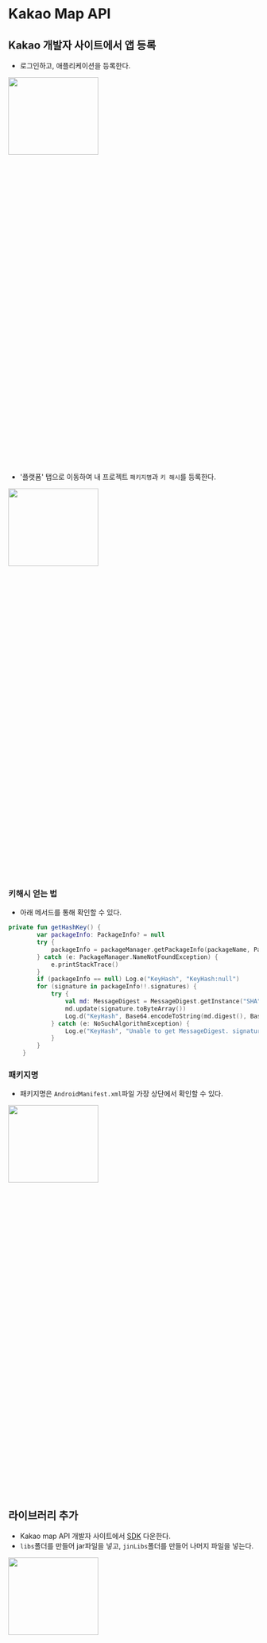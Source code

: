 # Kakao Map API

## Kakao 개발자 사이트에서 앱 등록
- 로그인하고, 애플리케이션을 등록한다.
<img src="https://user-images.githubusercontent.com/72978589/206891546-eb498aa8-5a73-4482-9cd5-689561d7fdbd.png" width="60%" height="20%"> 

- '플랫폼' 탭으로 이동하여 내 프로젝트 `패키지명`과 `키 해시`를 등록한다.  
<img src="https://user-images.githubusercontent.com/72978589/206891662-e186384c-c043-4e1e-a798-cdf801f24344.png" width="60%" height="20%">     

### 키해시 얻는 법  
- 아래 메서드를 통해 확인할 수 있다.  
```Kotlin
private fun getHashKey() {
        var packageInfo: PackageInfo? = null
        try {
            packageInfo = packageManager.getPackageInfo(packageName, PackageManager.GET_SIGNATURES)
        } catch (e: PackageManager.NameNotFoundException) {
            e.printStackTrace()
        }
        if (packageInfo == null) Log.e("KeyHash", "KeyHash:null")
        for (signature in packageInfo!!.signatures) {
            try {
                val md: MessageDigest = MessageDigest.getInstance("SHA")
                md.update(signature.toByteArray())
                Log.d("KeyHash", Base64.encodeToString(md.digest(), Base64.DEFAULT))
            } catch (e: NoSuchAlgorithmException) {
                Log.e("KeyHash", "Unable to get MessageDigest. signature=$signature", e)
            }
        }
    }
```
### 패키지명
- 패키지명은 `AndroidManifest.xml`파일 가장 상단에서 확인할 수 있다.
<img src="https://user-images.githubusercontent.com/72978589/206891861-6b883086-cf49-4535-993c-bfb9691ef1be.png" width="60%" height="20%">    

## 라이브러리 추가
- Kakao map API 개발자 사이트에서 [SDK](https://apis.map.kakao.com/android/guide/#step1) 다운한다.
- `libs`폴더를 만들어 jar파일을 넣고, `jinLibs`폴더를 만들어 나머지 파일을 넣는다.
<img src="https://user-images.githubusercontent.com/72978589/206891984-69905441-dddc-4e7b-a989-852750c19d44.png" width="60%" height="20%">    

## Manifest 등록
- `android:usesCleartextTraffic="true`는 cleartext HTTP와 같은 cleartext 네트워크 트래픽을 사용할지 여부를 나타내는 flag로 이 플래그가 flase 로 되어 있으면, 플랫폼 구성 요소 (예 : HTTP 및 FTP 스택, DownloadManager, MediaPlayer)는 일반 텍스트 트래픽 사용에 대한 **앱의 요청을 거부**하게 됩니다. 이 flag를 설정하게 되면 모든 cleartext 트래픽은 허용처리가 됩니다.
- APP KEY 추가
```xml
<meta-data android:name="com.kakao.sdk.AppKey" android:value="xxxxxxxxxxxxxxxxxxxxx" />
```
- Permission 추가
```xml
<!-- 인터넷 권한 -->
<uses-permission android:name="android.permission.INTERNET" />
<!--    정확한 위치    -->
<uses-permission android:name="android.permission.ACCESS_FINE_LOCATION" />
<!--    대략적인 위치    -->
<uses-permission android:name="android.permission.ACCESS_COARSE_LOCATION" />
```


#
```
참고
- https://apis.map.kakao.com/android/guide/#step1
- https://charlie-dev.tistory.com/1
- https://w36495.tistory.com/61
- https://developside.tistory.com/85
```
